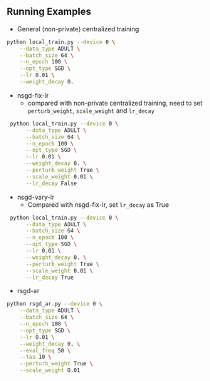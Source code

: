 ## Running Examples
- General (non-private) centralized training
```bash
python local_train.py --device 0 \
    --data_type ADULT \
    --batch_size 64 \
    --n_epoch 100 \
    --opt_type SGD \
    --lr 0.01 \
    --weight_decay 0.
```
- nsgd-fix-lr
  - compared with non-private centralized training, need to set `perturb_weight`, `scale_weight` and `lr_decay`
```bash
 python local_train.py --device 0 \
      --data_type ADULT \
      --batch_size 64 \
      --n_epoch 100 \
      --opt_type SGD \
      --lr 0.01 \
      --weight_decay 0. \
      --perturb_weight True \
      --scale_weight 0.01 \
      --lr_decay False
```

- nsgd-vary-lr
  - Compared with nsgd-fix-lr, set `lr_decay` as True
```bash
 python local_train.py --device 0 \
      --data_type ADULT \
      --batch_size 64 \
      --n_epoch 100 \
      --opt_type SGD \
      --lr 0.01 \
      --weight_decay 0. \
      --perturb_weight True \
      --scale_weight 0.01 \
      --lr_decay True
```
 
- rsgd-ar
```bash
python rsgd_ar.py --device 0 \
    --data_type ADULT \
    --batch_size 64 \
    --n_epoch 100 \
    --opt_type SGD \
    --lr 0.01 \
    --weight_decay 0. \
    --eval_freq 50 \
    --tau 10 \
    --perturb_weight True \
    --scale_weight 0.01
```

